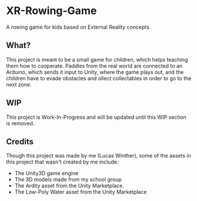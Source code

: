 # XR-Rowing-Game
A rowing game for kids based on External Reality concepts
## What?
This project is meant to be a small game for children, which helps teaching them how to cooperate. Paddles from the real world are connected to an Arduino, which sends it input to Unity, where the game plays out, and the children have to evade obstacles and ollect collectables in order to go to the next zone.
## WIP
This project is Work-In-Progress and will be updated until this WIP section is removed.
## Credits
Though this project was made by me (Lucas Winther), some of the assets in this project that wasn't created by me include:
* The Unity3D game engine
* The 3D models made from my school group
* The Ardity asset from the Unity Marketplace.
* The Low-Poly Water asset from the Unity Marketplace
